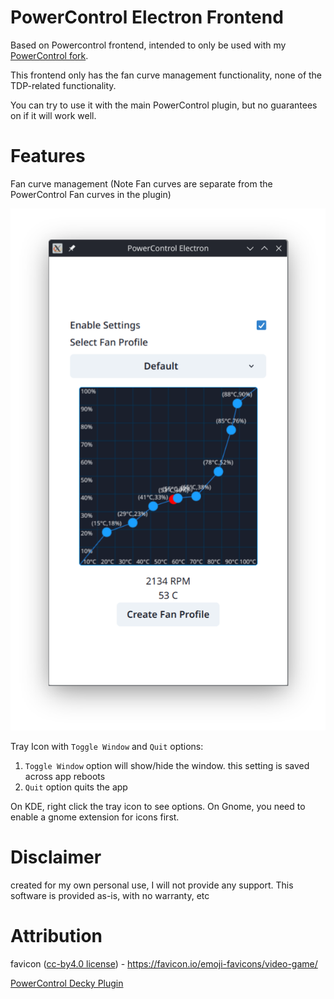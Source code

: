 # PowerControl Electron Frontend

Based on Powercontrol frontend, intended to only be used with my [PowerControl fork](https://github.com/aarron-lee/PowerControl).

This frontend only has the fan curve management functionality, none of the TDP-related functionality.

You can try to use it with the main PowerControl plugin, but no guarantees on if it will work well.

# Features

Fan curve management (Note Fan curves are separate from the PowerControl Fan curves in the plugin)

![app](./images/app.png)

Tray Icon with `Toggle Window` and `Quit` options:

1. `Toggle Window` option will show/hide the window. this setting is saved across app reboots
2. `Quit` option quits the app

On KDE, right click the tray icon to see options. On Gnome, you need to enable a gnome extension for icons first.

# Disclaimer

created for my own personal use, I will not provide any support. This software is provided as-is, with no warranty, etc

# Attribution

favicon ([cc-by4.0 license](https://creativecommons.org/licenses/by/4.0/)) - https://favicon.io/emoji-favicons/video-game/

[PowerControl Decky Plugin](https://github.com/mengmeet/PowerControl)
